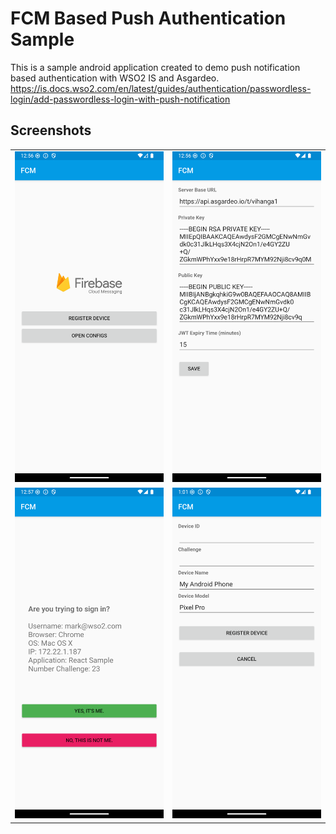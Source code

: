 # FCM Based Push Authentication Sample
This is a sample android application created to demo push notification based authentication with WSO2 IS and Asgardeo.
https://is.docs.wso2.com/en/latest/guides/authentication/passwordless-login/add-passwordless-login-with-push-notification

## Screenshots

<table width="100%">
  <tr>
    <td width="33%">
      <img src="resources/Screenshot_20250418_125631.png" alt="screenshot 1" width="100%" />
    </td>
    <td width="33%">
      <img src="resources/Screenshot_20250418_125701.png" alt="screenshot 2" width="100%" />
    </td>
  </tr>
  <tr>
    <td width="33%">
      <img src="resources/Screenshot_20250418_125727.png" alt="screenshot 3" width="100%" />
    </td>
    <td width="33%">
      <img src="resources/Screenshot_20250418_130151.png" alt="screenshot 4" width="100%" />
    </td>
  </tr>
</table>
